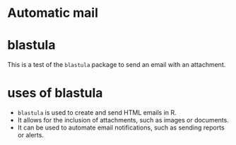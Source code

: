 Automatic mail
================

# blastula

This is a test of the `blastula` package to send an email with an
attachment.

# uses of blastula

- `blastula` is used to create and send HTML emails in R.
- It allows for the inclusion of attachments, such as images or
  documents.
- It can be used to automate email notifications, such as sending
  reports or alerts.
